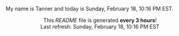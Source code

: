 My name is Tanner and today is Sunday, February 18, 10:16 PM EST.

<p align="center">This <i>README</i> file is generated <b>every 3 hours</b>!</br>Last refresh: Sunday, February 18, 10:16 PM EST<br /></p>
